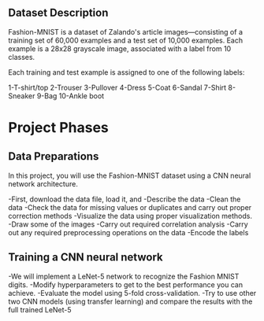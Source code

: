 ## Dataset Description
Fashion-MNIST is a dataset of Zalando's article images—consisting of a training set of 60,000 examples and a test set of 10,000 examples. Each example is a 28x28 grayscale image, associated with a label from 10 classes.

Each training and test example is assigned to one of the following labels:

1-T-shirt/top
2-Trouser
3-Pullover
4-Dress
5-Coat
6-Sandal
7-Shirt
8-Sneaker
9-Bag
10-Ankle boot
# Project Phases
## Data Preparations
In this project, you will use the Fashion-MNIST dataset using a CNN neural network architecture.

-First, download the data file, load it, and
-Describe the data
-Clean the data
-Check the data for missing values or duplicates and carry out proper correction methods
-Visualize the data using proper visualization methods.
-Draw some of the images
-Carry out required correlation analysis
-Carry out any required preprocessing operations on the data
-Encode the labels
## Training a CNN neural network
-We will implement a LeNet-5 network to recognize the Fashion MNIST digits.
-Modify hyperparameters to get to the best performance you can achieve.
-Evaluate the model using 5-fold cross-validation.
-Try to use other two CNN models (using transfer learning) and compare the results with the full trained LeNet-5
